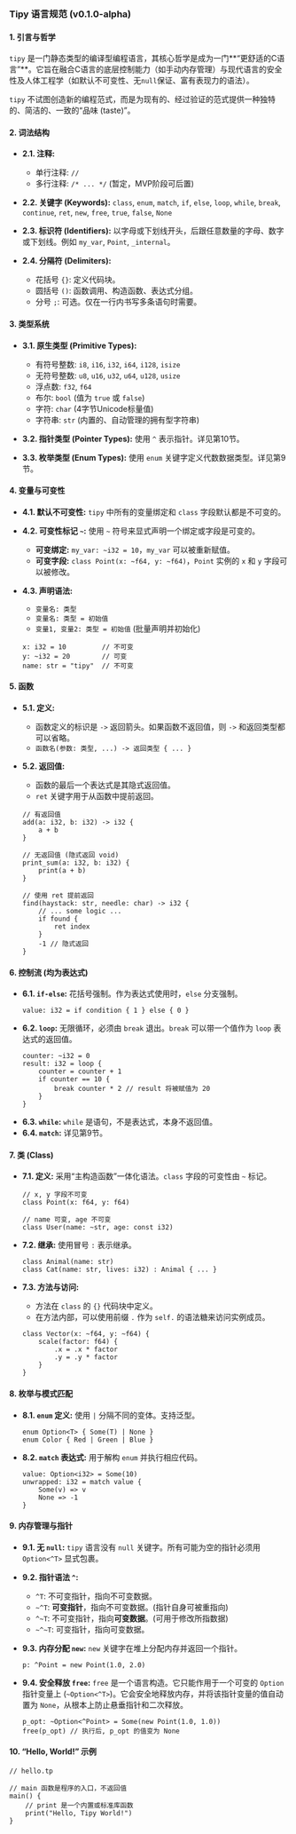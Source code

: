 ### Tipy 语言规范 (v0.1.0-alpha)

#### 1\. 引言与哲学

`tipy` 是一门静态类型的编译型编程语言，其核心哲学是成为一门\*\*“更舒适的C语言”\*\*。它旨在融合C语言的底层控制能力（如手动内存管理）与现代语言的安全性及人体工程学（如默认不可变性、无`null`保证、富有表现力的语法）。

`tipy` 不试图创造新的编程范式，而是为现有的、经过验证的范式提供一种独特的、简洁的、一致的“品味 (taste)”。

#### 2\. 词法结构

  * **2.1. 注释:**

      * 单行注释: `//`
      * 多行注释: `/* ... */` (暂定，MVP阶段可后置)

  * **2.2. 关键字 (Keywords):**
    `class`, `enum`, `match`, `if`, `else`, `loop`, `while`, `break`, `continue`, `ret`, `new`, `free`, `true`, `false`, `None`

  * **2.3. 标识符 (Identifiers):**
    以字母或下划线开头，后跟任意数量的字母、数字或下划线。例如 `my_var`, `Point`, `_internal`。

  * **2.4. 分隔符 (Delimiters):**

      * 花括号 `{}`: 定义代码块。
      * 圆括号 `()`: 函数调用、构造函数、表达式分组。
      * 分号 `;`: 可选。仅在一行内书写多条语句时需要。

#### 3\. 类型系统

  * **3.1. 原生类型 (Primitive Types):**

      * 有符号整数: `i8`, `i16`, `i32`, `i64`, `i128`, `isize`
      * 无符号整数: `u8`, `u16`, `u32`, `u64`, `u128`, `usize`
      * 浮点数: `f32`, `f64`
      * 布尔: `bool` (值为 `true` 或 `false`)
      * 字符: `char` (4字节Unicode标量值)
      * 字符串: `str` (内置的、自动管理的拥有型字符串)

  * **3.2. 指针类型 (Pointer Types):**
    使用 `^` 表示指针。详见第10节。

  * **3.3. 枚举类型 (Enum Types):**
    使用 `enum` 关键字定义代数数据类型。详见第9节。

#### 4\. 变量与可变性

  * **4.1. 默认不可变性:** `tipy` 中所有的变量绑定和 `class` 字段默认都是不可变的。

  * **4.2. 可变性标记 `~`:**
    使用 `~` 符号来显式声明一个绑定或字段是可变的。

      * **可变绑定:** `my_var: ~i32 = 10`，`my_var` 可以被重新赋值。
      * **可变字段:** `class Point(x: ~f64, y: ~f64)`，`Point` 实例的 `x` 和 `y` 字段可以被修改。

  * **4.3. 声明语法:**

      * `变量名: 类型`
      * `变量名: 类型 = 初始值`
      * `变量1, 变量2: 类型 = 初始值` (批量声明并初始化)

    <!-- end list -->

    ```tipy
    x: i32 = 10         // 不可变
    y: ~i32 = 20        // 可变
    name: str = "tipy"  // 不可变
    ```

#### 5\. 函数

  * **5.1. 定义:**

      * 函数定义的标识是 `->` 返回箭头。如果函数不返回值，则 `->` 和返回类型都可以省略。
      * `函数名(参数: 类型, ...) -> 返回类型 { ... }`

  * **5.2. 返回值:**

      * 函数的最后一个表达式是其隐式返回值。
      * `ret` 关键字用于从函数中提前返回。

    <!-- end list -->

    ```tipy
    // 有返回值
    add(a: i32, b: i32) -> i32 {
        a + b
    }

    // 无返回值 (隐式返回 void)
    print_sum(a: i32, b: i32) {
        print(a + b)
    }

    // 使用 ret 提前返回
    find(haystack: str, needle: char) -> i32 {
        // ... some logic ...
        if found {
            ret index
        }
        -1 // 隐式返回
    }
    ```

#### 6\. 控制流 (均为表达式)

  * **6.1. `if-else`:** 花括号强制。作为表达式使用时，`else` 分支强制。
    ```tipy
    value: i32 = if condition { 1 } else { 0 }
    ```
  * **6.2. `loop`:** 无限循环，必须由 `break` 退出。`break` 可以带一个值作为 `loop` 表达式的返回值。
    ```tipy
    counter: ~i32 = 0
    result: i32 = loop {
        counter = counter + 1
        if counter == 10 {
            break counter * 2 // result 将被赋值为 20
        }
    }
    ```
  * **6.3. `while`:** `while` 是语句，不是表达式，本身不返回值。
  * **6.4. `match`:** 详见第9节。

#### 7\. 类 (Class)

  * **7.1. 定义:**
    采用“主构造函数”一体化语法。`class` 字段的可变性由 `~` 标记。

    ```tipy
    // x, y 字段不可变
    class Point(x: f64, y: f64)

    // name 可变, age 不可变
    class User(name: ~str, age: const i32)
    ```

  * **7.2. 继承:**
    使用冒号 `:` 表示继承。

    ```tipy
    class Animal(name: str)
    class Cat(name: str, lives: i32) : Animal { ... }
    ```

  * **7.3. 方法与访问:**

      * 方法在 `class` 的 `{}` 代码块中定义。
      * 在方法内部，可以使用前缀 `.` 作为 `self.` 的语法糖来访问实例成员。

    <!-- end list -->

    ```tipy
    class Vector(x: ~f64, y: ~f64) {
        scale(factor: f64) {
            .x = .x * factor
            .y = .y * factor
        }
    }
    ```

#### 8\. 枚举与模式匹配

  * **8.1. `enum` 定义:**
    使用 `|` 分隔不同的变体。支持泛型。
    ```tipy
    enum Option<T> { Some(T) | None }
    enum Color { Red | Green | Blue }
    ```
  * **8.2. `match` 表达式:**
    用于解构 `enum` 并执行相应代码。
    ```tipy
    value: Option<i32> = Some(10)
    unwrapped: i32 = match value {
        Some(v) => v
        None => -1
    }
    ```

#### 9\. 内存管理与指针

  * **9.1. 无 `null`:** `tipy` 语言没有 `null` 关键字。所有可能为空的指针必须用 `Option<^T>` 显式包裹。

  * **9.2. 指针语法 `^`:**

      * `^T`: 不可变指针，指向不可变数据。
      * `~^T`: **可变指针**，指向不可变数据。(指针自身可被重指向)
      * `^~T`: 不可变指针，指向**可变数据**。(可用于修改所指数据)
      * `~^~T`: 可变指针，指向可变数据。

  * **9.3. 内存分配 `new`:**
    `new` 关键字在堆上分配内存并返回一个指针。

    ```tipy
    p: ^Point = new Point(1.0, 2.0)
    ```

  * **9.4. 安全释放 `free`:**
    `free` 是一个语言构造。它只能作用于一个可变的 `Option` 指针变量上 (`~Option<^T>`)。它会安全地释放内存，并将该指针变量的值自动置为 `None`，从根本上防止悬垂指针和二次释放。

    ```tipy
    p_opt: ~Option<^Point> = Some(new Point(1.0, 1.0))
    free(p_opt) // 执行后, p_opt 的值变为 None
    ```

#### 10\. “Hello, World\!” 示例

```tipy
// hello.tp

// main 函数是程序的入口，不返回值
main() {
    // print 是一个内置或标准库函数
    print("Hello, Tipy World!")
}
```

